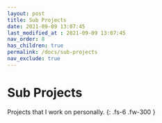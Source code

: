 ```yaml
---
layout: post
title: Sub Projects
date: 2021-09-09 13:07:45
last_modified_at : 2021-09-09 13:07:45
nav_order: 8
has_children: true
permalink: /docs/sub-projects
nav_exclude: true
---
```


# Sub Projects

Projects that I work on personally.
{: .fs-6 .fw-300 }